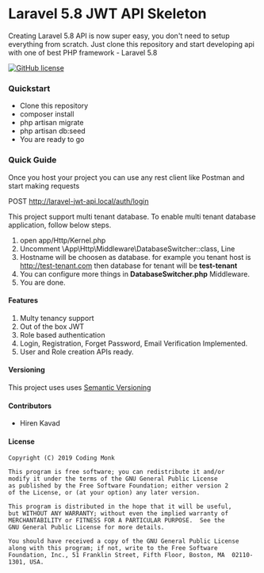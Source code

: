 
# Laravel 5.8 JWT API Skeleton
Creating Laravel 5.8 API is now super easy, you don't need to setup everything from scratch. Just clone this repository and start developing api with one of best PHP framework - Laravel 5.8

[![GitHub license](https://img.shields.io/badge/license-GPLv2%2B-blue.svg)]()


### Quickstart

 - Clone this repository
 - composer install
 - php artisan migrate
 - php artisan db:seed
 - You are ready to go

### Quick Guide

Once you host your project you can use any rest client like Postman and start making requests

POST    http://laravel-jwt-api.local/auth/login

This project support multi tenant database. To enable multi tenant database application, follow below steps.

 1. open app/Http/Kernel.php
 2. Uncomment \App\Http\Middleware\DatabaseSwitcher::class, Line
 3. Hostname will be choosen as database. for example you tenant host is http://test-tenant.com then database for tenant will be **test-tenant**
 4. You can configure more things in **DatabaseSwitcher.php** Middleware.
 5. You are done.

#### Features

 1. Multy tenancy support
 2. Out of the box JWT
 3. Role based authentication
 4. Login, Registration, Forget Password, Email Verification Implemented.
 5. User and Role creation APIs ready.

#### Versioning

This project uses uses [Semantic Versioning](http://semver.org/)

#### Contributors

 - Hiren Kavad


#### License


    Copyright (C) 2019 Coding Monk

    This program is free software; you can redistribute it and/or
    modify it under the terms of the GNU General Public License
    as published by the Free Software Foundation; either version 2
    of the License, or (at your option) any later version.

    This program is distributed in the hope that it will be useful,
    but WITHOUT ANY WARRANTY; without even the implied warranty of
    MERCHANTABILITY or FITNESS FOR A PARTICULAR PURPOSE.  See the
    GNU General Public License for more details.

    You should have received a copy of the GNU General Public License
    along with this program; if not, write to the Free Software
    Foundation, Inc., 51 Franklin Street, Fifth Floor, Boston, MA  02110-1301, USA.
